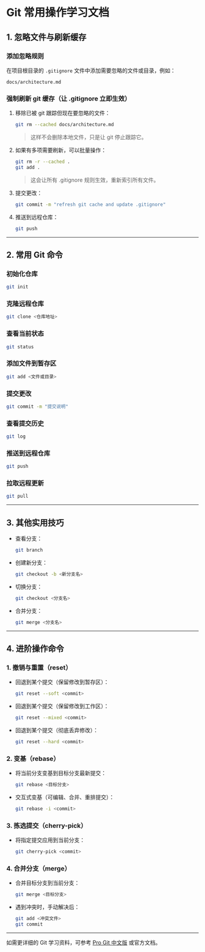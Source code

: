 # Git 常用操作学习文档

## 1. 忽略文件与刷新缓存

### 添加忽略规则
在项目根目录的 `.gitignore` 文件中添加需要忽略的文件或目录，例如：
```
docs/architecture.md
```

### 强制刷新 git 缓存（让 .gitignore 立即生效）
1. 移除已被 git 跟踪但现在要忽略的文件：
   ```bash
   git rm --cached docs/architecture.md
   ```
   > 这样不会删除本地文件，只是让 git 停止跟踪它。

2. 如果有多项需要刷新，可以批量操作：
   ```bash
   git rm -r --cached .
   git add .
   ```
   > 这会让所有 .gitignore 规则生效，重新索引所有文件。

3. 提交更改：
   ```bash
   git commit -m "refresh git cache and update .gitignore"
   ```

4. 推送到远程仓库：
   ```bash
   git push
   ```

---

## 2. 常用 Git 命令

### 初始化仓库
```bash
git init
```

### 克隆远程仓库
```bash
git clone <仓库地址>
```

### 查看当前状态
```bash
git status
```

### 添加文件到暂存区
```bash
git add <文件或目录>
```

### 提交更改
```bash
git commit -m "提交说明"
```

### 查看提交历史
```bash
git log
```

### 推送到远程仓库
```bash
git push
```

### 拉取远程更新
```bash
git pull
```

---

## 3. 其他实用技巧

- 查看分支：
  ```bash
  git branch
  ```
- 创建新分支：
  ```bash
  git checkout -b <新分支名>
  ```
- 切换分支：
  ```bash
  git checkout <分支名>
  ```
- 合并分支：
  ```bash
  git merge <分支名>
  ```

---

## 4. 进阶操作命令

### 1. 撤销与重置（reset）
- 回退到某个提交（保留修改到暂存区）：
  ```bash
  git reset --soft <commit>
  ```
- 回退到某个提交（保留修改到工作区）：
  ```bash
  git reset --mixed <commit>
  ```
- 回退到某个提交（彻底丢弃修改）：
  ```bash
  git reset --hard <commit>
  ```

### 2. 变基（rebase）
- 将当前分支变基到目标分支最新提交：
  ```bash
  git rebase <目标分支>
  ```
- 交互式变基（可编辑、合并、重排提交）：
  ```bash
  git rebase -i <commit>
  ```

### 3. 拣选提交（cherry-pick）
- 将指定提交应用到当前分支：
  ```bash
  git cherry-pick <commit>
  ```

### 4. 合并分支（merge）
- 合并目标分支到当前分支：
  ```bash
  git merge <目标分支>
  ```
- 遇到冲突时，手动解决后：
  ```bash
  git add <冲突文件>
  git commit
  ```

---

如需更详细的 Git 学习资料，可参考 [Pro Git 中文版](https://git-scm.com/book/zh/v2) 或官方文档。 